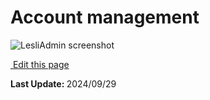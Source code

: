 <script setup>
    import LesliBrowser from "../../.vitepress/components/lesli-browser.vue"
</script>

# Account management


<lesli-browser url="admin">
    <img alt="LesliAdmin screenshot" src="/images/engines/admin/screenshot.png" />
</lesli-browser>

<section class="lesli-markdown-info">
    <p><a target="blank" href="https://github.com/LesliTech/LesliAdmin/tree/master/docs/accounts.md"><i class="ri-external-link-fill"></i>&nbsp;Edit this page</a><p/>
    <p><b>Last Update: </b>2024/09/29</p>
</section>

<!-- This code was automatically generated -->
<!-- to update this docs please run rake docs:build -->

